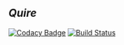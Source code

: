 ## _Quire_

[![Codacy Badge](https://api.codacy.com/project/badge/Grade/d87f608299784db4baba5b986f6e0a59)](https://app.codacy.com/app/zeab/quire?utm_source=github.com&utm_medium=referral&utm_content=zeab/quire&utm_campaign=Badge_Grade_Dashboard)
[![Build Status](https://travis-ci.org/zeab/quire.svg?branch=master)](https://travis-ci.org/zeab/quire)
